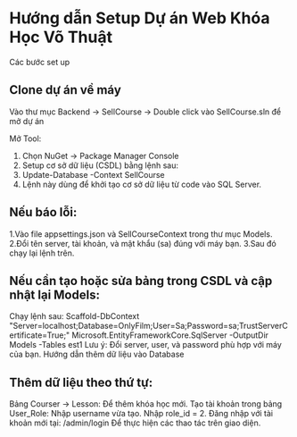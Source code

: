 # Hướng dẫn Setup Dự án Web Khóa Học Võ Thuật
Các bước set up
## Clone dự án về máy

Vào thư mục Backend -> SellCourse -> Double click vào SellCourse.sln để mở dự án

Mở Tool:

1. Chọn NuGet -> Package Manager Console
2. Setup cơ sở dữ liệu (CSDL) bằng lệnh sau:
3. Update-Database -Context SellCourse
4. Lệnh này dùng để khởi tạo cơ sở dữ liệu từ code vào SQL Server.

## Nếu báo lỗi:
1.Vào file appsettings.json và SellCourseContext trong thư mục Models.
2.Đổi tên server, tài khoản, và mật khẩu (sa) đúng với máy bạn.
3.Sau đó chạy lại lệnh trên.
## Nếu cần tạo hoặc sửa bảng trong CSDL và cập nhật lại Models:
Chạy lệnh sau:
Scaffold-DbContext "Server=localhost;Database=OnlyFilm;User=Sa;Password=sa;TrustServerCertificate=True;" Microsoft.EntityFrameworkCore.SqlServer -OutputDir Models -Tables est1
Lưu ý: Đổi server, user, và password phù hợp với máy của bạn.
Hướng dẫn thêm dữ liệu vào Database

## Thêm dữ liệu theo thứ tự:
Bảng Courser -> Lesson: Để thêm khóa học mới.
Tạo tài khoản trong bảng User_Role:
Nhập username vừa tạo.
Nhập role_id = 2.
Đăng nhập với tài khoản mới tại: /admin/login 
Để thực hiện các thao tác trên giao diện.

